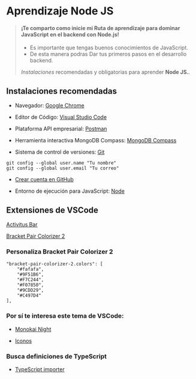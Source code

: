# Aprendizaje Node JS

> #### ¡Te comparto como inicie mi Ruta de aprendizaje para dominar JavaScript en el backend con Node.js!
>
> - Es importante que tengas buenos conocimientos de JavaScript.
> - De esta manera podras Dar tus primeros pasos en el desarrollo backend.
> 
>  *Instalaciones* recomendadas y obligatorias para aprender **Node JS.**.

## Instalaciones recomendadas
* Navegador: [Google Chrome](https://www.google.com/chrome/)

* Editor de Código: [Visual Studio Code](https://code.visualstudio.com/)

* Plataforma API empresarial: [Postman](https://www.postman.com/downloads/)

* Herramienta interactiva  MongoDB Compass: [MongoDB Compass](https://www.mongodb.com/try/download/compass)

* Sistema de control de versiones: [Git](https://git-scm.com/)
```
git config --global user.name "Tu nombre"
git config --global user.email "Tu correo"
```

* [Crear cuenta en GitHub](https://github.com/)

* Entorno de ejecución para JavaScript: [Node](https://nodejs.org/es/)

## Extensiones de VSCode
[Activitus Bar](https://marketplace.visualstudio.com/items?itemName=Gruntfuggly.activitusbar)

[Bracket Pair Colorizer 2](https://marketplace.visualstudio.com/items?itemName=CoenraadS.bracket-pair-colorizer-2)

### Personaliza Bracket Pair Colorizer 2
```
"bracket-pair-colorizer-2.colors": [
    "#fafafa",
    "#9F51B6",
    "#F7C244",
    "#F07850",
    "#9CDD29",
    "#C497D4"
],
```
### Por sí te interesa este tema de VSCode:

* [Monokai Night](https://marketplace.visualstudio.com/items?itemName=fabiospampinato.vscode-monokai-night)

* [Iconos](https://marketplace.visualstudio.com/items?itemName=PKief.material-icon-theme)

### Busca definiciones de TypeScript

* [TypeScript importer](https://marketplace.visualstudio.com/items?itemName=pmneo.tsimporter)

